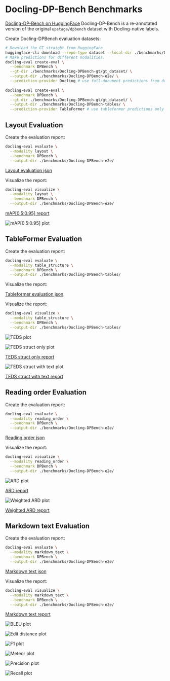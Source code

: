 # Docling-DP-Bench Benchmarks

[Docling-DP-Bench on HuggingFace](https://huggingface.co/datasets/ds4sd/docling-dpbench)
Docling-DP-Bench is a re-annotated version of the original `upstage/dpbench` dataset with Docling-native labels.

Create Docling-DPBench evaluation datasets:

```sh
# Download the GT straight from HuggingFace
huggingface-cli download --repo-type dataset --local-dir ./benchmarks/Docling-DPBench-gt/gt_dataset ds4sd/docling-dpbench
# Make predictions for different modalities.
docling-eval create-eval \
  --benchmark DPBench \
  --gt-dir ./benchmarks/Docling-DPBench-gt/gt_dataset/ \
  --output-dir ./benchmarks/Docling-DPBench-e2e/ \
  --prediction-provider Docling # use full-document predictions from docling
  
docling-eval create-eval \
  --benchmark DPBench \
  --gt-dir ./benchmarks/Docling-DPBench-gt/gt_dataset/ \
  --output-dir ./benchmarks/Docling-DPBench-tables/ \
  --prediction-provider TableFormer # use tableformer predictions only
```

## Layout Evaluation

Create the evaluation report:

```sh
docling-eval evaluate \
  --modality layout \
  --benchmark DPBench \
  --output-dir ./benchmarks/Docling-DPBench-e2e/ 

```

[Layout evaluation json](evaluations/Docling-DPBench/evaluation_DPBench_layout.json)

Visualize the report:

```sh
docling-eval visualize \
  --modality layout \
  --benchmark DPBench \
  --output-dir ./benchmarks/Docling-DPBench-e2e/ 
```

[mAP[0.5:0.95] report](evaluations/Docling-DPBench/evaluation_DPBench_layout_mAP_0.5_0.95.txt)

![mAP[0.5:0.95] plot](evaluations/Docling-DPBench/evaluation_DPBench_layout_mAP_0.5_0.95.png)


## TableFormer Evaluation

Create the evaluation report:

```sh
docling-eval evaluate \
  --modality table_structure \
  --benchmark DPBench \
  --output-dir ./benchmarks/Docling-DPBench-tables/ 
```


Visualize the report:

[Tableformer evaluation json](evaluations/Docling-DPBench/evaluation_DPBench_tableformer.json)

Visualize the report:

```sh
docling-eval visualize \
  --modality table_structure \
  --benchmark DPBench \
  --output-dir ./benchmarks/Docling-DPBench-tables/ 
```

![TEDS plot](evaluations/Docling-DPBench/evaluation_DPBench_tableformer-delta_row_col.png)

![TEDS struct only plot](evaluations/Docling-DPBench/evaluation_DPBench_table_structure_TEDS_struct-only.png)

[TEDS struct only report](evaluations/Docling-DPBench/evaluation_DPBench_table_structure_TEDS_struct-only.txt)

![TEDS struct with text plot](evaluations/Docling-DPBench/evaluation_DPBench_table_structure_TEDS_struct-with-text.png)

[TEDS struct with text report](evaluations/Docling-DPBench/evaluation_DPBench_table_structure_TEDS_struct-with-text.txt)


## Reading order Evaluation

Create the evaluation report:

```sh
docling-eval evaluate \
  --modality reading_order \
  --benchmark DPBench \
  --output-dir ./benchmarks/Docling-DPBench-e2e/ 
```

[Reading order json](evaluations/Docling-DPBench/evaluation_DPBench_reading_order.json)

Visualize the report:

```sh
docling-eval visualize \
  --modality reading_order \
  --benchmark DPBench \
  --output-dir ./benchmarks/Docling-DPBench-e2e/ 
```

![ARD plot](evaluations/Docling-DPBench/evaluation_DPBench_reading_order_ARD_norm.png)

[ARD report](evaluations/Docling-DPBench/evaluation_DPBench_reading_order_ARD_norm.txt)

![Weighted ARD plot](evaluations/Docling-DPBench/evaluation_DPBench_reading_order_weighted_ARD.png)

[Weighted ARD report](evaluations/Docling-DPBench/evaluation_DPBench_reading_order_weighted_ARD.txt)


## Markdown text Evaluation

Create the evaluation report:

```sh
docling-eval evaluate \
  --modality markdown_text \
  --benchmark DPBench \
  --output-dir ./benchmarks/Docling-DPBench-e2e/ 
```

[Markdown text json](evaluations/Docling-DPBench/evaluation_DPBench_markdown_text.json)


Visualize the report:

```sh
docling-eval visualize \
  --modality markdown_text \
  --benchmark DPBench \
  --output-dir ./benchmarks/Docling-DPBench-e2e/ 
```


[Markdown text report](evaluations/Docling-DPBench/evaluation_DPBench_markdown_text.txt)


![BLEU plot](evaluations/Docling-DPBench/evaluation_DPBench_markdown_text_BLEU.png)

![Edit distance plot](evaluations/Docling-DPBench/evaluation_DPBench_markdown_text_edit_distance.png)

![F1 plot](evaluations/Docling-DPBench/evaluation_DPBench_markdown_text_F1.png)

![Meteor plot](evaluations/Docling-DPBench/evaluation_DPBench_markdown_text_meteor.png)

![Precision plot](evaluations/Docling-DPBench/evaluation_DPBench_markdown_text_precision.png)

![Recall plot](evaluations/Docling-DPBench/evaluation_DPBench_markdown_text_recall.png)

